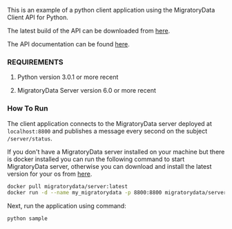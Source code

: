 This is an example of a python client application using the MigratoryData Client API for Python.

The latest build of the API can be downloaded from [here](https://migratorydata.com/downloads/migratorydata-6/).

The API documentation can be found [here](https://migratorydata.com/docs/client-api/python/).

### REQUIREMENTS

1. Python version 3.0.1 or more recent

2. MigratoryData Server version 6.0 or more recent 

### How To Run

The client application connects to the MigratoryData server deployed at `localhost:8800` and publishes a message every second on the subject `/server/status`.

If you don't have a MigratoryData server installed on your machine but there is docker installed you can run the following command to start MigratoryData server, otherwise you can download and install the latest version for your os from [here](https://migratorydata.com/downloads/migratorydata-6/).

```sh
docker pull migratorydata/server:latest
docker run -d --name my_migratorydata -p 8800:8800 migratorydata/server:latest
```

Next, run the application using command:

```sh
python sample
```
